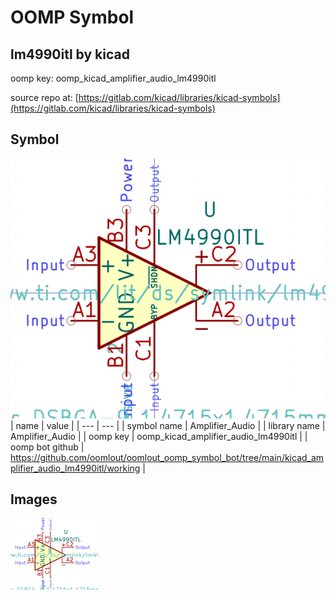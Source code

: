 # OOMP Symbol  
## lm4990itl  by kicad  
  
oomp key: oomp_kicad_amplifier_audio_lm4990itl  
  
source repo at: [https://gitlab.com/kicad/libraries/kicad-symbols](https://gitlab.com/kicad/libraries/kicad-symbols)  
## Symbol  
  
[![working.png](working_600.png)](working.png)  
| name | value | 
| --- | --- | 
| symbol name | Amplifier_Audio | 
| library name | Amplifier_Audio | 
| oomp key | oomp_kicad_amplifier_audio_lm4990itl | 
| oomp bot github | https://github.com/oomlout/oomlout_oomp_symbol_bot/tree/main/kicad_amplifier_audio_lm4990itl/working | 
## Images  
  
[![working.png](working_140.png)](working.png)  
